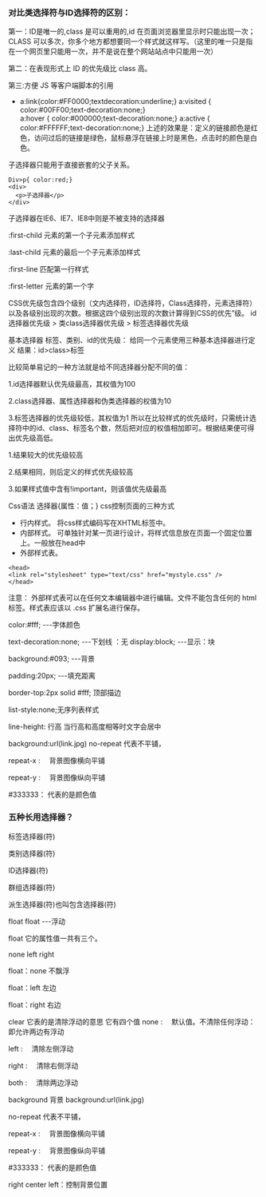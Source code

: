 ### 对比类选择符与ID选择符的区别：
第一：ID是唯一的,class 是可以重用的,id 在页面浏览器里显示时只能出现一次；CLASS 可以多次，你多个地方都想要同一个样式就这样写。（这里的唯一只是指在一个网页里只能用一次，并不是说在整个网站站点中只能用一次）

第二：在表现形式上 ID 的优先级比 class 高。

第三:方便 JS 等客户端脚本的引用

* a:link{color:#FF0000;textdecoration:underline;}
a:visited { color:#00FF00;text-decoration:none;}  
a:hover { color:#000000;text-decoration:none;}
a:active { color:#FFFFFF;text-decoration:none;}
上述的效果是：定义的链接颜色是红色，访问过后的链接是绿色，鼠标悬浮在链接上时是黑色，点击时的颜色是白色。

子选择器只能用于直接嵌套的父子关系。
```
Div>p{ color:red;}
<div>
  <p>子选择器</p>
</div>
```
子选择器在IE6、IE7、IE8中则是不被支持的选择器

:first-child  元素的第一个子元素添加样式

:last-child  元素的最后一个子元素添加样式

:first-line   匹配第一行样式

:first-letter  元素的第一个字

CSS优先级包含四个级别（文内选择符，ID选择符，Class选择符，元素选择符）以及各级别出现的次数。根据这四个级别出现的次数计算得到CSS的优先”级。
id选择器优先级 > 类class选择器优先级 > 标签选择器优先级

基本选择器 标签、类别、id的优先级：
给同一个元素使用三种基本选择器进行定义
结果：id>class>标签

比较简单易记的一种方法就是给不同选择器分配不同的值：

1.id选择器默认优先级最高，其权值为100

2.class选择器、属性选择器和伪类选择器的权值为10

3.标签选择器的优先级较低，其权值为1
所以在比较样式的优先级时，只需统计选择符中的id、class、标签名个数，然后把对应的权值相加即可。根据结果便可得出优先级高低。

1.结果较大的优先级较高

2.结果相同，则后定义的样式优先级较高

3.如果样式值中含有!important，则该值优先级最高

Css语法 选择器{属性：值；}
css控制页面的三种方式
* 行内样式。
将css样式编码写在XHTML标签中。
* 内部样式。
可单独针对某一页进行设计，将样式信息放在页面一个固定位置上。一般放在head中
* 外部样式表。
```
<head>
<link rel="stylesheet" type="text/css" href="mystyle.css" />
</head>
```
注意：
外部样式表可以在任何文本编辑器中进行编辑。文件不能包含任何的 html 标签。样式表应该以 .css 扩展名进行保存。

color:#fff;  ---字体颜色

   text-decoration:none; ---下划线
   ：无
   display:block; ---显示：块

   background:#093; ---背景

   padding:20px; ---填充距离

   border-top:2px solid #fff;  顶部描边

   list-style:none;无序列表样式

   line-height:  行高  当行高和高度相等时文字会居中

background:url(link.jpg)
  no-repeat 代表不平铺，

  repeat-x  :　 背景图像横向平铺

  repeat-y  :　 背景图像纵向平铺

  #333333： 代表的是颜色值

### 五种长用选择器？

标签选择器(符)

类别选择器(符)

ID选择器(符)

群组选择器(符)

派生选择器(符)也叫包含选择器(符)  

float
  float ---浮动  

  float 它的属性值一共有三个。

  none   left    right

  float：none  不飘浮

  float：left     左边

  float：right    右边

  clear
它表的是清除浮动的意思
  它有四个值
  none  :　 默认值。不清除任何浮动：即允许两边有浮动

  left  :　    清除左侧浮动

  right  :　 清除右侧浮动

  both  :　 清除两边浮动

   background
背景
background:url(link.jpg)

   no-repeat 代表不平铺，

   repeat-x  :　 背景图像横向平铺

   repeat-y  :　 背景图像纵向平铺

   #333333： 代表的是颜色值

   right center left：控制背景位置
   
